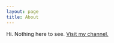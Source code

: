 ```yaml
---
layout: page
title: About
---
```


Hi. Nothing here to see. [Visit my channel.](https://www.youtube.com/channel/UCrJU4svIgCbX-AVc-JaKz4A)
